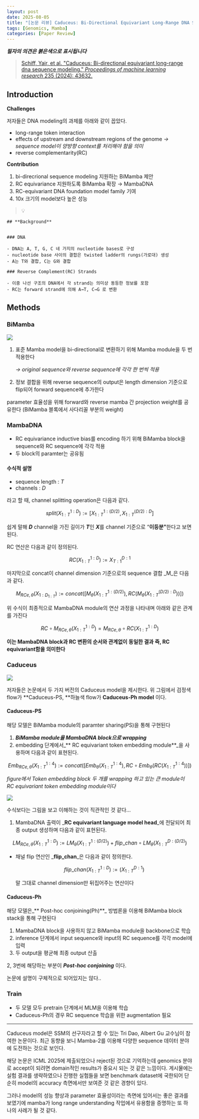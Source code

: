 ```yaml
---
layout: post
date: 2025-08-05
title: "[논문 리뷰] Caduceus: Bi-Directional Equivariant Long-Range DNA Sequence Modeling"
tags: [Genomics, Mamba]
categories: [Paper Review]
---
```


<span class="notion-red">_**필자의 의견은 붉은색으로 표시됩니다**_</span>


> [Schiff, Yair, et al. "Caduceus: Bi-directional equivariant long-range dna sequence modeling." ](https://pmc.ncbi.nlm.nih.gov/articles/PMC12189541/)[_Proceedings of machine learning research_](https://pmc.ncbi.nlm.nih.gov/articles/PMC12189541/)[ 235 (2024): 43632.](https://pmc.ncbi.nlm.nih.gov/articles/PMC12189541/)



## Introduction


**Challenges**


저자들은 DNA modeling의 과제를 아래와 같이 꼽았다.

- long-range token interaction
- effects of upstream and downstream regions of the genome 
_→ sequence model이 양방향 context를 처리해야 함을 의미_
- reverse complementarity(RC)

**Contribution**

1. bi-direcrional sequence modeling 지원하는 BiMamba 제안
1. RC equivariance 지원하도록 BiMamba 확장 → MambaDNA
1. RC-equivariant DNA foundation model family 기여
1. 10x 크기의 model보다 높은 성능

> 💡 


	## **Background**


	### DNA

	- DNA는 A, T, G, C 네 가지의 nucleotide bases로 구성
	- nucleotide base 사이의 결합은 twisted ladder의 rungs(가로대) 생성
	- A는 T와 결합, C는 G와 결합

	### Reverse Complement(RC) Strands

	- 이중 나선 구조의 DNA에서 각 strand는 의미상 동등한 정보를 포함
	- RC는 forward strand에 의해 A→T, C→G 로 변환


## Methods



### BiMamba


![](https://prod-files-secure.s3.us-west-2.amazonaws.com/542b861c-36a8-4051-84e5-8804b6728dba/2c247d59-7815-4980-99f0-8f0d21f445a7/image.png?X-Amz-Algorithm=AWS4-HMAC-SHA256&X-Amz-Content-Sha256=UNSIGNED-PAYLOAD&X-Amz-Credential=ASIAZI2LB46662ASY2LV%2F20250915%2Fus-west-2%2Fs3%2Faws4_request&X-Amz-Date=20250915T080122Z&X-Amz-Expires=3600&X-Amz-Security-Token=IQoJb3JpZ2luX2VjEPb%2F%2F%2F%2F%2F%2F%2F%2F%2F%2FwEaCXVzLXdlc3QtMiJGMEQCIEcqlkLwFKAx48fxYoR6WFnqx458IsJApn8kjT5HSkKnAiBmOus1a5FkkJeuYVyA05%2FJRepqhJtN%2BZZdX2LvGBSkUCr%2FAwhvEAAaDDYzNzQyMzE4MzgwNSIM%2FWLW8b5TVA33zYE2KtwDrWZghjiNgW1m9AOjz%2FrLm%2BbZH5convUgUOhY54GQB%2Fa8QgY2m5MQwepOgFTXx3%2F8dFrHDKiTMz%2BBmqc1c2%2BKuZaJBVJ%2BiKaVLopvrFU8FPJa%2ByXVysYf5hrA6EwhTTwnCKCEWj7pwK0m7wMEo3%2FbkDS3gj0HAO%2FqVVHwvtU5XB0bahS8hiifvrzHZ9AHOP4nd2kZDbuOuj2qKfwwTnm4ac1DxyuIYIthsFsi8liO8rWv1uTrWDNqsXeUxP76mveoRrlzLXtyKNQKjrFW2Iuf2zNE0hQxqKxINbsJ2db%2FxgJ%2BC%2Fe%2Bh0Q1Kj3ihwM0eaZcBOwwB7IeAcWDy5Nm0497zjUAj%2BEnPylz%2Fx12s50eBrXyw6cN7Fv6IgtLeWu%2B7Iy0sEXZ%2FHDyYB%2FQm1FM%2FFhyONwStaZ8k1hciYrBGEaTt7A%2Bx6kcaifw%2FCuidL4ctogKmW83Aw6mWLC94JJXQ84KALhxdl2zCfs920dYfLireWqTSiGDi3ureqRj%2FJ9tvjLlVl9zhIgIU%2B9wbsv2y5ZSbzf5xzHsIgCHpYTqDXt7bMaRRxxEsXvs%2FtzCadv36SzpE1h5EouslJP5pspm2Cghn35Nd0Gv0zkhUsiEM2t1oKOUEURHp9lds2S5IMAwgt%2BexgY6pgF5Uh6t8mT7nv1rO%2FfcHJRfpMtqklmt7pKdff83IOLfV8JFhXK3WCOPuH3v0zHeOZLb4QScMgp5U%2FyquvQHTLJ7kyusuVEGyQlhClKuaFQQ16sPPK0TPfDbaO4ewmygmgJeZXKsECfCByYU%2FikyxGnigZ90d3I2Ss4U9sT%2FAVmMccFQixv1cIQ17Bd5I%2FpM87tEOzuCkhpHOFqyhLTVUlxe6Vu4DCdE&X-Amz-Signature=adefd16f820b619741bf0405d2a3c0397f3af8351c570b4a6f534059aee85e1d&X-Amz-SignedHeaders=host&x-amz-checksum-mode=ENABLED&x-id=GetObject)

1. 표준 Mamba model을 bi-directional로 변환하기 위해 Mamba module을 두 번 적용한다

	_→ original sequence와 reverse sequence에 각각 한 번씩 적용_

1. 정보 결합을 위해 reverse sequence의 output은 length dimension 기준으로 flip되어 forward sequence에 추가한다

parameter 효율성을 위해 forward와 reverse mamba 간 projection weight를 공유한다 (BiMamba 블록에서 사다리꼴 부분의 weight)



### MambaDNA

- RC equivariance inductive bias를 encoding 하기 위해 BiMamba block을 sequence와 RC sequence에 각각 적용
- 두 block의 paramter는 공유됨


#### 수식적 설명

- sequence length : _T_
- channels : _D_

라고 할 때,  channel splitting operation은 다음과 같다.


$$
split(X^{1:D}_{1:T}):=[X^{1:(D/2)}_{1:T},X^{(D/2):D}_{1:T}]
$$


<span class="notion-red">쉽게 말해 </span><span class="notion-red">_**D**_</span><span class="notion-red"> channel을 가진 길이가 </span><span class="notion-red">_**T**_</span><span class="notion-red">인 </span><span class="notion-red">_**X**_</span><span class="notion-red">를 channel 기준으로 “</span><span class="notion-red">**이등분”**</span><span class="notion-red">한다고 보면 된다.</span>


RC 연산은 다음과 같이 정의된다.


$$
RC(X^{1:D}_{1:T}):=X^{D:1}_{T:1}
$$


마지막으로 concat이 channel dimension 기준으로의 sequence 결합 _M_은 다음과 같다.


$$
M_{RCe,\theta}(X_{1:D_{1:T}}):=concat([M_{\theta}(X^{1:(D/2)}_{1:T}),RC(M_{\theta}(X^{(D/2):D}_{1:T}))])
$$


위 수식이 최종적으로 MambaDNA module의 연산 과정을 나타내며 아래와 같은 관계를 가진다


$$
RC\circ M_{RCe,\theta}(X^{1:D}_{1:T}) = M_{RCe,\theta} \circ RC(X^{1:D}_{1:T})
$$


**이는 MambaDNA block과 RC 변환의 순서와 관계없이 동일한 결과 즉, RC equivariant함을 의미한다**



### Caduceus


![](https://prod-files-secure.s3.us-west-2.amazonaws.com/542b861c-36a8-4051-84e5-8804b6728dba/f94a60d7-8145-473b-aef9-7c68d3ec604a/image.png?X-Amz-Algorithm=AWS4-HMAC-SHA256&X-Amz-Content-Sha256=UNSIGNED-PAYLOAD&X-Amz-Credential=ASIAZI2LB46662ASY2LV%2F20250915%2Fus-west-2%2Fs3%2Faws4_request&X-Amz-Date=20250915T080122Z&X-Amz-Expires=3600&X-Amz-Security-Token=IQoJb3JpZ2luX2VjEPb%2F%2F%2F%2F%2F%2F%2F%2F%2F%2FwEaCXVzLXdlc3QtMiJGMEQCIEcqlkLwFKAx48fxYoR6WFnqx458IsJApn8kjT5HSkKnAiBmOus1a5FkkJeuYVyA05%2FJRepqhJtN%2BZZdX2LvGBSkUCr%2FAwhvEAAaDDYzNzQyMzE4MzgwNSIM%2FWLW8b5TVA33zYE2KtwDrWZghjiNgW1m9AOjz%2FrLm%2BbZH5convUgUOhY54GQB%2Fa8QgY2m5MQwepOgFTXx3%2F8dFrHDKiTMz%2BBmqc1c2%2BKuZaJBVJ%2BiKaVLopvrFU8FPJa%2ByXVysYf5hrA6EwhTTwnCKCEWj7pwK0m7wMEo3%2FbkDS3gj0HAO%2FqVVHwvtU5XB0bahS8hiifvrzHZ9AHOP4nd2kZDbuOuj2qKfwwTnm4ac1DxyuIYIthsFsi8liO8rWv1uTrWDNqsXeUxP76mveoRrlzLXtyKNQKjrFW2Iuf2zNE0hQxqKxINbsJ2db%2FxgJ%2BC%2Fe%2Bh0Q1Kj3ihwM0eaZcBOwwB7IeAcWDy5Nm0497zjUAj%2BEnPylz%2Fx12s50eBrXyw6cN7Fv6IgtLeWu%2B7Iy0sEXZ%2FHDyYB%2FQm1FM%2FFhyONwStaZ8k1hciYrBGEaTt7A%2Bx6kcaifw%2FCuidL4ctogKmW83Aw6mWLC94JJXQ84KALhxdl2zCfs920dYfLireWqTSiGDi3ureqRj%2FJ9tvjLlVl9zhIgIU%2B9wbsv2y5ZSbzf5xzHsIgCHpYTqDXt7bMaRRxxEsXvs%2FtzCadv36SzpE1h5EouslJP5pspm2Cghn35Nd0Gv0zkhUsiEM2t1oKOUEURHp9lds2S5IMAwgt%2BexgY6pgF5Uh6t8mT7nv1rO%2FfcHJRfpMtqklmt7pKdff83IOLfV8JFhXK3WCOPuH3v0zHeOZLb4QScMgp5U%2FyquvQHTLJ7kyusuVEGyQlhClKuaFQQ16sPPK0TPfDbaO4ewmygmgJeZXKsECfCByYU%2FikyxGnigZ90d3I2Ss4U9sT%2FAVmMccFQixv1cIQ17Bd5I%2FpM87tEOzuCkhpHOFqyhLTVUlxe6Vu4DCdE&X-Amz-Signature=04842dbadb9c6fe47e057df0833ffa08171cae5a82168100c3670e3f518ae5de&X-Amz-SignedHeaders=host&x-amz-checksum-mode=ENABLED&x-id=GetObject)


저자들은 논문에서 두 가지 버전의 Caduceus model을 제시한다. 위 그림에서 검정색 flow가 **Caduceus-PS, **하늘색 flow가 **Caduceus-Ph model** 이다.



#### Caduceus-PS


해당 모델은 BiMamba module의 paramter sharing(PS)을 통해 구현된다

1. _**BiMamba module을 MambaDNA block으로 wrapping**_
1. embedding 단계에서_** RC equivariant token embedding module**_을 사용하며 다음과 같이 표현된다.

$$
Emb_{RCe,\theta}(X^{1:4}_{1:T}):=concat([Emb_{\theta}(X^{1:4}_{1:T}),RC \circ Emb_{\theta}(RC(X^{1:4}_{1:T}))])
$$


_figure에서 Token embedding block 두 개를 wrapping 하고 있는 큰 module이 RC equivariant token embedding module이다_


![](https://prod-files-secure.s3.us-west-2.amazonaws.com/542b861c-36a8-4051-84e5-8804b6728dba/b175e4da-71eb-4e91-8c23-a06dabe673c9/image.png?X-Amz-Algorithm=AWS4-HMAC-SHA256&X-Amz-Content-Sha256=UNSIGNED-PAYLOAD&X-Amz-Credential=ASIAZI2LB46662ASY2LV%2F20250915%2Fus-west-2%2Fs3%2Faws4_request&X-Amz-Date=20250915T080123Z&X-Amz-Expires=3600&X-Amz-Security-Token=IQoJb3JpZ2luX2VjEPb%2F%2F%2F%2F%2F%2F%2F%2F%2F%2FwEaCXVzLXdlc3QtMiJGMEQCIEcqlkLwFKAx48fxYoR6WFnqx458IsJApn8kjT5HSkKnAiBmOus1a5FkkJeuYVyA05%2FJRepqhJtN%2BZZdX2LvGBSkUCr%2FAwhvEAAaDDYzNzQyMzE4MzgwNSIM%2FWLW8b5TVA33zYE2KtwDrWZghjiNgW1m9AOjz%2FrLm%2BbZH5convUgUOhY54GQB%2Fa8QgY2m5MQwepOgFTXx3%2F8dFrHDKiTMz%2BBmqc1c2%2BKuZaJBVJ%2BiKaVLopvrFU8FPJa%2ByXVysYf5hrA6EwhTTwnCKCEWj7pwK0m7wMEo3%2FbkDS3gj0HAO%2FqVVHwvtU5XB0bahS8hiifvrzHZ9AHOP4nd2kZDbuOuj2qKfwwTnm4ac1DxyuIYIthsFsi8liO8rWv1uTrWDNqsXeUxP76mveoRrlzLXtyKNQKjrFW2Iuf2zNE0hQxqKxINbsJ2db%2FxgJ%2BC%2Fe%2Bh0Q1Kj3ihwM0eaZcBOwwB7IeAcWDy5Nm0497zjUAj%2BEnPylz%2Fx12s50eBrXyw6cN7Fv6IgtLeWu%2B7Iy0sEXZ%2FHDyYB%2FQm1FM%2FFhyONwStaZ8k1hciYrBGEaTt7A%2Bx6kcaifw%2FCuidL4ctogKmW83Aw6mWLC94JJXQ84KALhxdl2zCfs920dYfLireWqTSiGDi3ureqRj%2FJ9tvjLlVl9zhIgIU%2B9wbsv2y5ZSbzf5xzHsIgCHpYTqDXt7bMaRRxxEsXvs%2FtzCadv36SzpE1h5EouslJP5pspm2Cghn35Nd0Gv0zkhUsiEM2t1oKOUEURHp9lds2S5IMAwgt%2BexgY6pgF5Uh6t8mT7nv1rO%2FfcHJRfpMtqklmt7pKdff83IOLfV8JFhXK3WCOPuH3v0zHeOZLb4QScMgp5U%2FyquvQHTLJ7kyusuVEGyQlhClKuaFQQ16sPPK0TPfDbaO4ewmygmgJeZXKsECfCByYU%2FikyxGnigZ90d3I2Ss4U9sT%2FAVmMccFQixv1cIQ17Bd5I%2FpM87tEOzuCkhpHOFqyhLTVUlxe6Vu4DCdE&X-Amz-Signature=a3797e5b11dc8a1258c8f7607ea7119a76bef5643806d9686f668875efd38c8b&X-Amz-SignedHeaders=host&x-amz-checksum-mode=ENABLED&x-id=GetObject)


<span class="notion-red">수식보다는 그림을 보고 이해하는 것이 직관적인 것 같다…</span>

1. MambaDNA 출력이 _**RC equivariant language model head**_에 전달되어 최종 output 생성하며 다음과 같이 표현된다.

$$
LM_{RCe,\theta}(X^{1:D}_{1:T}):= LM_{\theta}(X^{1:(D/2)}_{1:T})+flip\_chan\circ LM_{\theta}(X^{D:(D/2)}_{1:T})
$$

- 채널 flip 연산인 _**flip\_chan**_은 다음과 같이 정의한다.

	$$
	flip\_chan(X^{1:D}_{1:T}):=(X^{D:1}_{1:T})
	$$


	말 그대로 channel dimension만 뒤집어주는 연산이다



#### Caduceus-Ph


해당 모델은_** Post-hoc conjoining(Ph)**_ 방법론을 이용해 BiMamba block stack을 통해 구현된다

1. MambaDNA block을 사용하지 않고 BiMamba module을 backbone으로 학습
1. inference 단계에서 input sequence와 input의 RC sequence를 각각 model에 입력
1. 두 output을 평균해 최종 output 산출

2, 3번에 해당하는 부분이 _**Post-hoc conjoining**_ 이다.


<span class="notion-red">논문에 설명이 구체적으로 되어있지는 않다..</span>



### Train

- 두 모델 모두 pretrain 단계에서 MLM을 이용해 학습
- Caduceus-Ph의 경우 RC sequence 학습을 위한 augmentation 필요

---


<span class="notion-red">Caduceus model은 SSM의 선구자라고 할 수 있는 Tri Dao, Albert Gu 교수님이 참여한 논문이다. 최근 동향을 보니 Mamba-2를 이용해 다양한 sequence 데이터 분야에 도전하는 것으로 보인다.</span>


<span class="notion-red">해당 논문은 ICML 2025에 제출되었으나 reject된 것으로 기억하는데 genomics 분야로 accept이 되려면 domain적인 results가 중요시 되는 것 같은 느낌이다. 게시물에는 실험 결과를 생략하였으나 진행한 실험들을 보면 benchmark dataset에 국한되어 단순히 model의 accuracy 측면에서만 보여준 것 같은 경향이 있다.</span>


<span class="notion-red">그러나 model의 성능 향상과 parameter 효율성이라는 측면에 있어서는 좋은 결과를 보였기에 mamba가 long range understanding 작업에서 유용함을 증명하는 또 하나의 사례가 될 것 같다.</span>

